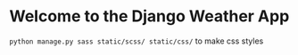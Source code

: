 # Welcome to the Django Weather App

`python manage.py sass static/scss/ static/css/` to make css styles
